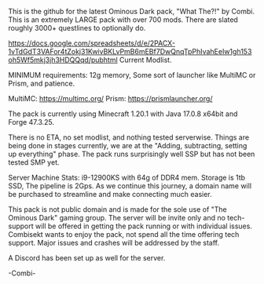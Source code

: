 This is the github for the latest Ominous Dark pack, "What The?!" by Combi.
This is an extremely LARGE pack with over 700 mods.
There are slated roughly 3000+ questlines to optionally do.

https://docs.google.com/spreadsheets/d/e/2PACX-1vTdGdT3VAFor4tZokj31KwivBKLvPmB6mEBf7DwQnqTpPhIvahEeIw1gh153oh5Wf5mkj3jh3HDQQqd/pubhtml
Current Modlist.

MINIMUM requirements: 12g memory, Some sort of launcher like MultiMC or Prism, and patience.

MultiMC: https://multimc.org/
Prism:   https://prismlauncher.org/

The pack is currently using Minecraft 1.20.1 with Java 17.0.8 x64bit and Forge 47.3.25.

There is no ETA, no set modlist, and nothing tested serverwise. Things are being done in stages
currently, we are at the "Adding, subtracting, setting up everything" phase. The pack runs 
surprisingly well SSP but has not been tested SMP yet.

Server Machine Stats: i9-12900KS with 64g of DDR4 mem. Storage is 1tb SSD, The pipeline is 2Gps.
As we continue this journey, a domain name will be purchased to streamline and make connecting
much easier.

This pack is not public domain and is made for the sole use of "The Ominous Dark" gaming group.
The server will be invite only and no tech-support will be offered in getting the pack running
or with individual issues. Combisekt wants to enjoy the pack, not spend all the time offering
tech support. Major issues and crashes will be addressed by the staff.

A Discord has been set up as well for the server.

-Combi-
